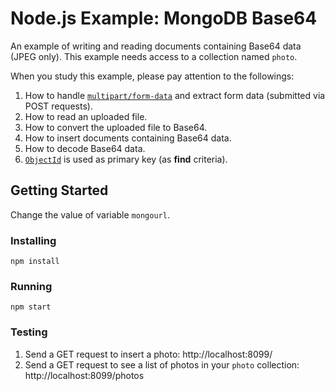 # Node.js Example: MongoDB Base64
An example of writing and reading documents containing Base64 data (JPEG only).  This example needs access to a collection named `photo`.

When you study this example, please pay attention to the followings:
1. How to handle [`multipart/form-data`](https://www.w3schools.com/tags/att_form_enctype.asp) and extract form data (submitted via POST requests).
2. How to read an uploaded file.
3. How to convert the uploaded file to Base64.
4. How to insert documents containing Base64 data.
5. How to decode Base64 data.
6. [`ObjectId`](https://docs.mongodb.com/manual/reference/method/ObjectId/) is used as primary key (as **find** criteria).

## Getting Started
Change the value of variable `mongourl`.
### Installing
```
npm install
```
### Running
```
npm start
```
### Testing
1. Send a GET request to insert a photo:
http://localhost:8099/
2. Send a GET request to see a list of photos in your `photo` collection:
http://localhost:8099/photos
